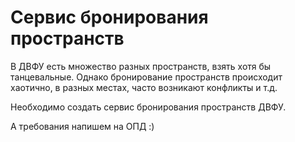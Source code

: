 # Сервис бронирования пространств

В ДВФУ есть множество разных пространств, взять хотя бы танцевальные.
Однако бронирование пространств происходит хаотично, в разных местах, часто возникают конфликты и т.д.

Необходимо создать сервис бронирования пространств ДВФУ.

А требования напишем на ОПД :)
